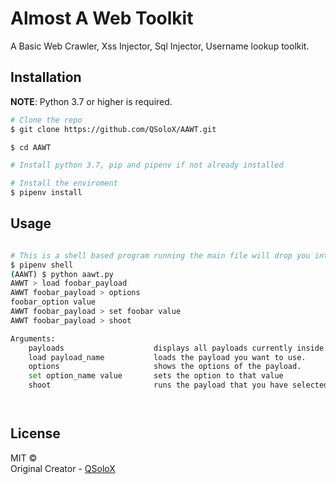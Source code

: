 # Almost A Web Toolkit

A Basic Web Crawler, Xss Injector, Sql Injector, Username lookup toolkit.

## Installation

**NOTE**: Python 3.7 or higher is required.

```bash
# Clone the repo
$ git clone https://github.com/QSoloX/AAWT.git

$ cd AAWT

# Install python 3.7, pip and pipenv if not already installed

# Install the enviroment
$ pipenv install
```

## Usage

```bash

# This is a shell based program running the main file will drop you into a shell
$ pipenv shell
(AAWT) $ python aawt.py
AWWT > load foobar_payload
AWWT foobar_payload > options
foobar_option value
AWWT foobar_payload > set foobar value
AWWT foobar_payload > shoot

Arguments:
    payloads                    displays all payloads currently inside payloads/
    load payload_name           loads the payload you want to use.
    options                     shows the options of the payload.
    set option_name value       sets the option to that value
    shoot                       runs the payload that you have selected.




```

## License

MIT © <br/>
Original Creator - [QSoloX](https://github.com/QSoloX)
